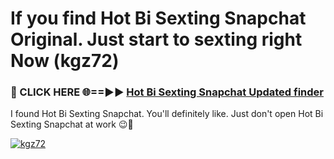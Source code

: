 # If you find Hot Bi Sexting Snapchat Original. Just start to sexting right Now (kgz72)

<h3>🔴 CLICK HERE 🌐==►► <a href="https://tinyurl.com/mtbk5fxa" rel="nofollow">Hot Bi Sexting Snapchat Updated finder</a></h3>

I found Hot Bi Sexting Snapchat. You'll definitely like. Just don't open Hot Bi Sexting Snapchat at work 😉💬

[![kgz72](https://i.imgur.com/Q8WKrnY.jpeg)](https://tinyurl.com/mtbk5fxa)
